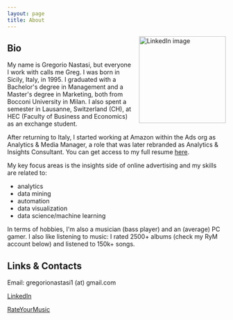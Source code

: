 ```yaml
---
layout: page
title: About
---
```


<img src="https://media.licdn.com/dms/image/v2/C4D03AQH2qTjw4Zg6AQ/profile-displayphoto-shrink_800_800/profile-displayphoto-shrink_800_800/0/1652341651338?e=1733356800&v=beta&t=ZdkLM7JWLZnOUKnjpU0HlQIxADPt13OtQycsK7hWMx0" alt="LinkedIn image" style="float: right; margin-left: 15px; width: 200px;">

## Bio
My name is Gregorio Nastasi, but everyone I work with calls me Greg. I was born in Sicily, Italy, in 1995. I graduated with a Bachelor's degree in Management and a Master's degree in Marketing, both from Bocconi University in Milan. I also spent a semester in Lausanne, Switzerland (CH), at HEC (Faculty of Business and Economics) as an exchange student.

After returning to Italy, I started working at Amazon within the Ads org as Analytics & Media Manager, a role that was later rebranded as Analytics & Insights Consultant. You can get access to my full resume [here](https://drive.google.com/file/d/15vwOa1MYKfET57H8fS0rTm2RXjxmFXF1/view?usp=sharing).

My key focus areas is the insights side of online advertising and my skills are related to:
- analytics
- data mining
- automation
- data visualization
- data science/machine learning

In terms of hobbies, I'm also a musician (bass player) and an (average) PC gamer. I also like listening to music: I rated 2500+ albums (check my RyM account below) and listened to 150k+ songs.

## Links & Contacts
Email: gregorionastasi1 (at) gmail.com

[LinkedIn](https://www.linkedin.com/in/gregorionastasi/)

[RateYourMusic](https://rateyourmusic.com/~Perennial_Quest)
